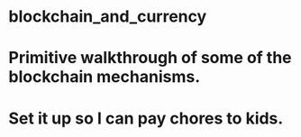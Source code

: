 # blockchain_and_currency
# Primitive walkthrough of some of the blockchain mechanisms. 
# Set it up so I can pay chores to kids.

